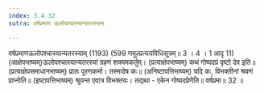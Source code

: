 ```yaml
---
index: 3.4.32
sutra: वर्षप्रमाण ऊलोपश्चास्यान्यतरस्याम्

---
```

वर्षप्रमाणऊलोपश्चास्यान्यतरस्याम् (1193) (599 णमुल्प्रत्ययविधिसूत्रम्॥ 3 । 4 । 1 आदृ 11) (आक्षेपभाष्यम्)ऊलोपश्चास्यान्यतरस्यां ग्रहणं शक्यमकर्तुम्। (प्रत्याक्षेपभाष्यम्) कथं गोष्पदप्रं वृष्टो देव इति॥ (प्रत्याक्षेपसमाधानभाष्यम्) प्रातः पूरणकर्मा। तस्मादेष कः॥ (अनिष्टापत्तिभाष्यम्) यदि कः, विभक्तीनां श्रवणं प्राप्नोति॥ (इष्टापत्तिभाष्यम्) श्रूयन्त एवात्र विभक्तयः। तद्यथा - एकेन गोष्यदप्रेणेति॥ वर्षप्रमा॥ 32 ॥